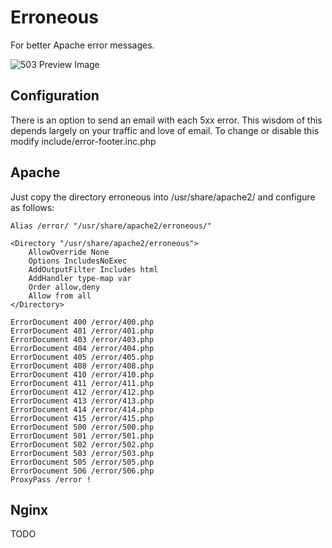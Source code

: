 Erroneous
======

For better Apache error messages.

![503 Preview Image](https://raw.github.com/Stratos42/erroneous/master/screenshot.jpg)

## Configuration

There is an option to send an email with each 5xx error.
This wisdom of this depends largely on your traffic and love of email.
To change or disable this modify include/error-footer.inc.php

## Apache

Just copy the directory erroneous into /usr/share/apache2/ and configure as follows:


	Alias /error/ "/usr/share/apache2/erroneous/"

	<Directory "/usr/share/apache2/erroneous">
		AllowOverride None
		Options IncludesNoExec
		AddOutputFilter Includes html
		AddHandler type-map var
		Order allow,deny
		Allow from all
	</Directory>

	ErrorDocument 400 /error/400.php
	ErrorDocument 401 /error/401.php
	ErrorDocument 403 /error/403.php
	ErrorDocument 404 /error/404.php
	ErrorDocument 405 /error/405.php
	ErrorDocument 408 /error/408.php
	ErrorDocument 410 /error/410.php
	ErrorDocument 411 /error/411.php
	ErrorDocument 412 /error/412.php
	ErrorDocument 413 /error/413.php
	ErrorDocument 414 /error/414.php
	ErrorDocument 415 /error/415.php
	ErrorDocument 500 /error/500.php
	ErrorDocument 501 /error/501.php
	ErrorDocument 502 /error/502.php
	ErrorDocument 503 /error/503.php
	ErrorDocument 505 /error/505.php
	ErrorDocument 506 /error/506.php
	ProxyPass /error !

## Nginx

TODO
